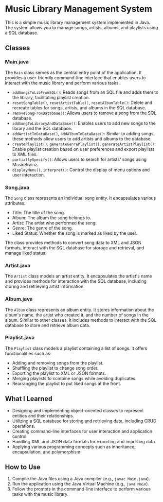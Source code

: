 # Music Library Management System

This is a simple music library management system implemented in Java. The system allows you to manage songs, artists, albums, and playlists using a SQL database.

## Classes

### Main.java

The `Main` class serves as the central entry point of the application. It provides a user-friendly command-line interface that enables users to interact with the music library and perform various tasks.

- `addSongsToLibFromSQL()`: Reads songs from an SQL file and adds them to the library, facilitating playlist creation.
- `resetSongTable()`, `resetArtistTable()`, `resetAlbumTable()`: Delete and recreate tables for songs, artists, and albums in the SQL database.
- `removeSongFromDatabase()`: Allows users to remove a song from the SQL database.
- `addSongToLibraryAndDataBase()`: Enables users to add new songs to the library and the SQL database.
- `addArtistToDataBase()`, `addAlbumToDataBase()`: Similar to adding songs, these methods allow users to add artists and albums to the database.
- `createPlaylist()`, `generateGenrePlaylist()`, `generateArtistPlaylist()`: Enable playlist creation based on user preferences and export playlists to XML files.
- `partiallySpecify()`: Allows users to search for artists' songs using MusicBrainz.
- `displayMenu()`, `interpret()`: Control the display of menu options and user interaction.

### Song.java

The `Song` class represents an individual song entity. It encapsulates various attributes:

- Title: The title of the song.
- Album: The album the song belongs to.
- Artist: The artist who performed the song.
- Genre: The genre of the song.
- Liked Status: Whether the song is marked as liked by the user.

The class provides methods to convert song data to XML and JSON formats, interact with the SQL database for storage and retrieval, and manage liked status.

### Artist.java

The `Artist` class models an artist entity. It encapsulates the artist's name and provides methods for interaction with the SQL database, including storing and retrieving artist information.

### Album.java

The `Album` class represents an album entity. It stores information about the album's name, the artist who created it, and the number of songs in the album. Similar to other classes, it includes methods to interact with the SQL database to store and retrieve album data.

### Playlist.java

The `Playlist` class models a playlist containing a list of songs. It offers functionalities such as:

- Adding and removing songs from the playlist.
- Shuffling the playlist to change song order.
- Exporting the playlist to XML or JSON formats.
- Merging playlists to combine songs while avoiding duplicates.
- Rearranging the playlist to put liked songs at the front.

## What I Learned

- Designing and implementing object-oriented classes to represent entities and their relationships.
- Utilizing a SQL database for storing and retrieving data, including CRUD operations.
- Creating command-line interfaces for user interaction and application control.
- Handling XML and JSON data formats for exporting and importing data.
- Applying various programming concepts such as inheritance, encapsulation, and polymorphism.

## How to Use

1. Compile the Java files using a Java compiler (e.g., `javac Main.java`).
2. Run the application using the Java Virtual Machine (e.g., `java Main`).
3. Follow the prompts in the command-line interface to perform various tasks with the music library.

